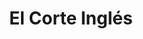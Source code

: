 ---
title: "El Corte Inglés"
url: /madrid/el-corte-ingles-calle-de-tetuan/
shop: grandes almacenes
---